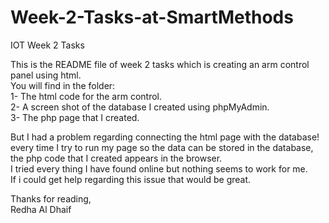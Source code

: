 # Week-2-Tasks-at-SmartMethods <br />
IOT Week 2 Tasks <br />

This is the README file of week 2 tasks which is creating an arm control panel using html. <br />
You will find in the folder: <br />
1- The html code for the arm control. <br />
2- A screen shot of the database I created using phpMyAdmin. <br />
3- The php page that I created. <br />

But I had a problem regarding connecting the html page with the database! <br />
every time I try to run my page so the data can be stored in the database, the php code that I created appears in the browser. <br />
I tried every thing I have found online but nothing seems to work for me. <br />
If i could get help regarding this issue that would be great. <br />

Thanks for reading, <br />
Redha Al Dhaif <br />
